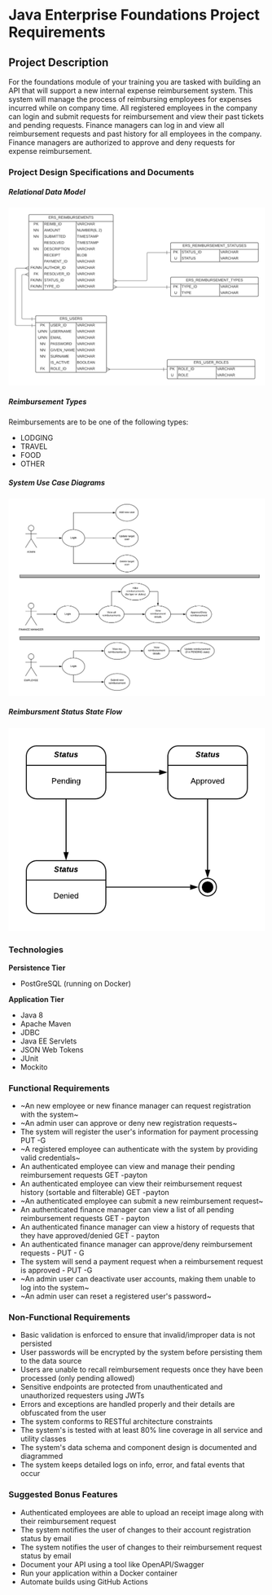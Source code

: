 # Java Enterprise Foundations Project Requirements

## Project Description

For the foundations module of your training you are tasked with building an API that will support a new internal expense reimbursement system. This system will manage the process of reimbursing employees for expenses incurred while on company time. All registered employees in the company can login and submit requests for reimbursement and view their past tickets and pending requests. Finance managers can log in and view all reimbursement requests and past history for all employees in the company. Finance managers are authorized to approve and deny requests for expense reimbursement.

### Project Design Specifications and Documents

##### Relational Data Model
![Relational Model](https://github.com/220207-java-enterprise/assignments/blob/main/foundations-project/imgs/ERS%20Relational%20Model.png)

##### Reimbursement Types
Reimbursements are to be one of the following types:
- LODGING
- TRAVEL
- FOOD
- OTHER

##### System Use Case Diagrams
![System Use Case Diagrams](https://raw.githubusercontent.com/220207-java-enterprise/assignments/main/foundations-project/imgs/ERS%20Use%20Case%20Diagram.png)

##### Reimbursment Status State Flow
![Reimbursment Status State Flow](https://raw.githubusercontent.com/220207-java-enterprise/assignments/main/foundations-project/imgs/ERS%20State%20Flow%20Diagram.png)

### Technologies

**Persistence Tier**
- PostGreSQL (running on Docker)

**Application Tier**
- Java 8
- Apache Maven
- JDBC
- Java EE Servlets
- JSON Web Tokens
- JUnit
- Mockito

### Functional Requirements

- ~An new employee or new finance manager can request registration with the system~
- ~An admin user can approve or deny new registration requests~
- The system will register the user's information for payment processing PUT -G
- ~A registered employee can authenticate with the system by providing valid credentials~
- An authenticated employee can view and manage their pending reimbursement requests GET -payton
- An authenticated employee can view their reimbursement request history (sortable and filterable) GET -payton
- ~An authenticated employee can submit a new reimbursement request~
- An authenticated finance manager can view a list of all pending reimbursement requests GET - payton
- An authenticated finance manager can view a history of requests that they have approved/denied GET - payton
- An authenticated finance manager can approve/deny reimbursement requests - PUT - G
- The system will send a payment request when a reimbursement request is approved - PUT -G
- ~An admin user can deactivate user accounts, making them unable to log into the system~
- ~An admin user can reset a registered user's password~

### Non-Functional Requirements

- Basic validation is enforced to ensure that invalid/improper data is not persisted
- User passwords will be encrypted by the system before persisting them to the data source
- Users are unable to recall reimbursement requests once they have been processed (only pending allowed)
- Sensitive endpoints are protected from unauthenticated and unauthorized requesters using JWTs
- Errors and exceptions are handled properly and their details are obfuscated from the user
- The system conforms to RESTful architecture constraints
- The system's is tested with at least 80% line coverage in all service and utility classes
- The system's data schema and component design is documented and diagrammed
- The system keeps detailed logs on info, error, and fatal events that occur

### Suggested Bonus Features
- Authenticated employees are able to upload an receipt image along with their reimbursement request
- The system notifies the user of changes to their account registration status by email
- The system notifies the user of changes to their reimbursement request status by email
- Document your API using a tool like OpenAPI/Swagger
- Run your application within a Docker container
- Automate builds using GitHub Actions
